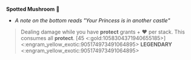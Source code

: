 **Spotted Mushroom** 🍄
- *A note on the bottom reads "Your Princess is in another castle"*

> Dealing damage while you have __protect__ grants + ❤️ per stack. This consumes all __protect__. [45 <:gold:1058304371940655185>]
<:engram_yellow_exotic:905174973491064895> __LEGENDARY__ <:engram_yellow_exotic:905174973491064895>
